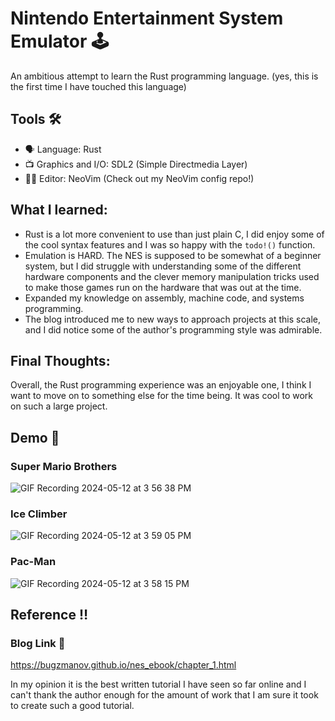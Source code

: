 # Nintendo Entertainment System Emulator 🕹️
An ambitious attempt to learn the Rust programming language.
(yes, this is the first time I have touched this language)


## Tools 🛠️
- 🗣️ Language: Rust
- 📺 Graphics and I/O: SDL2 (Simple Directmedia Layer)
- 👨‍💻 Editor: NeoVim (Check out my NeoVim config repo!)

## What I learned:
- Rust is a lot more convenient to use than just plain C, I did enjoy some of the cool syntax features and I was so happy with the `todo!()` function.
- Emulation is HARD. The NES is supposed to be somewhat of a beginner system, but I did struggle with understanding some of the different hardware components and the
clever memory manipulation tricks used to make those games run on the hardware that was out at the time.
- Expanded my knowledge on assembly, machine code, and systems programming.
- The blog introduced me to new ways to approach projects at this scale, and I did notice some of the author's programming style was admirable.

## Final Thoughts:
Overall, the Rust programming experience was an enjoyable one, I think I want to move on to something else for the time being. It was cool to work on such a 
large project.

## Demo 🎥
### Super Mario Brothers
![GIF Recording 2024-05-12 at 3 56 38 PM](https://github.com/CadenMilne04/nes_emulator/assets/114425024/4bb19c8a-dbf7-4d0b-8ae6-c4fcd0fffc1e)
### Ice Climber
![GIF Recording 2024-05-12 at 3 59 05 PM](https://github.com/CadenMilne04/nes_emulator/assets/114425024/67d03839-be3f-4e2f-a76d-c51095516ef8)
### Pac-Man
![GIF Recording 2024-05-12 at 3 58 15 PM](https://github.com/CadenMilne04/nes_emulator/assets/114425024/47573982-1ab1-4042-9e2c-8896f5868f9e)

## Reference ‼️

### Blog Link 🔗
https://bugzmanov.github.io/nes_ebook/chapter_1.html

In my opinion it is the best written tutorial I have seen so far online and I can't thank the author enough for the amount of work that I am sure it took to
create such a good tutorial.
